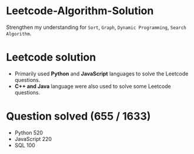 # Leetcode-Algorithm-Solution
Strengthen my understanding for `Sort`, `Graph`, `Dynamic Programming`, `Search Algorithm`. 

# Leetcode solution
  - Primarily used **Python** and **JavaScript** languages to solve the Leetcode questions.
  - **C++ and Java** language were also used to solve some Leetcode questions.

# Question solved (655 / 1633)
  - Python 520
  - JavaScript 220
  - SQL 100
